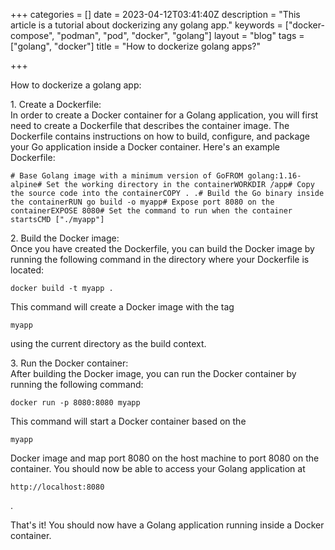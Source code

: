 +++
categories = []
date = 2023-04-12T03:41:40Z
description = "This article is a tutorial about dockerizing any golang app."
keywords = ["docker-compose", "podman", "pod", "docker", "golang"]
layout = "blog"
tags = ["golang", "docker"]
title = "How to dockerize golang apps?"

+++

How to dockerize a golang app:

1\. Create a Dockerfile:   
In order to create a Docker container for a Golang application, you will first need to create a Dockerfile that describes the container image. The Dockerfile contains instructions on how to build, configure, and package your Go application inside a Docker container. Here's an example Dockerfile:

    # Base Golang image with a minimum version of GoFROM golang:1.16-alpine# Set the working directory in the containerWORKDIR /app# Copy the source code into the containerCOPY . .# Build the Go binary inside the containerRUN go build -o myapp# Expose port 8080 on the containerEXPOSE 8080# Set the command to run when the container startsCMD ["./myapp"]

  
  
2\. Build the Docker image:   
Once you have created the Dockerfile, you can build the Docker image by running the following command in the directory where your Dockerfile is located:

    docker build -t myapp .

  
  
This command will create a Docker image with the tag 

    myapp

 using the current directory as the build context.  
  
3\. Run the Docker container:  
After building the Docker image, you can run the Docker container by running the following command:

    docker run -p 8080:8080 myapp

  
  
This command will start a Docker container based on the 

    myapp

 Docker image and map port 8080 on the host machine to port 8080 on the container. You should now be able to access your Golang application at 

    http://localhost:8080

.  
  
That's it! You should now have a Golang application running inside a Docker container.